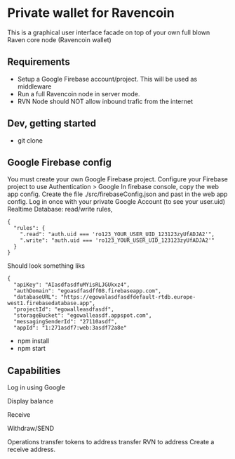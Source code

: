 # Private wallet for Ravencoin
This is a graphical user interface facade on top of your own full blown Raven core node (Ravencoin wallet)

## Requirements
 - Setup a Google Firebase account/project. This will be used as middleware
 - Run a full Ravencoin node in server mode.
 - RVN Node should NOT allow inbound trafic from the internet

## Dev, getting started
* git clone
## Google Firebase config
You must create your own Google Firebase project.
Configure your Firebase project to use Authentication > Google
In firebase console, copy the web app config.
Create the file ./src/firebaseConfig.json and past in the web app config.
Log in once with your private Google Account (to see your user.uid)
Realtime Database: read/write rules, 
```
{
  "rules": {
    ".read": "auth.uid === 'ro123_YOUR_USER_UID_123123zyUfADJA2'",
    ".write": "auth.uid === 'ro123_YOUR_USER_UID_123123zyUfADJA2'"
  }
}
```
Should look something liks
```
{
  "apiKey": "AIasdfasdfuMYisRLJGUkxz4",
  "authDomain": "egoasdfasdff08.firebaseapp.com",
  "databaseURL": "https://egowalasdfasdfdefault-rtdb.europe-west1.firebasedatabase.app",
  "projectId": "egowalleasdfasdf",
  "storageBucket": "egowalleasdf.appspot.com",
  "messagingSenderId": "27110asdf",
  "appId": "1:271asdf7:web:3asdf72a8e"
```

* npm install
* npm start

## Capabilities
Log in using Google 

Display balance

Receive

Withdraw/SEND

Operations
transfer tokens to address
transfer RVN to address
Create a receive address.